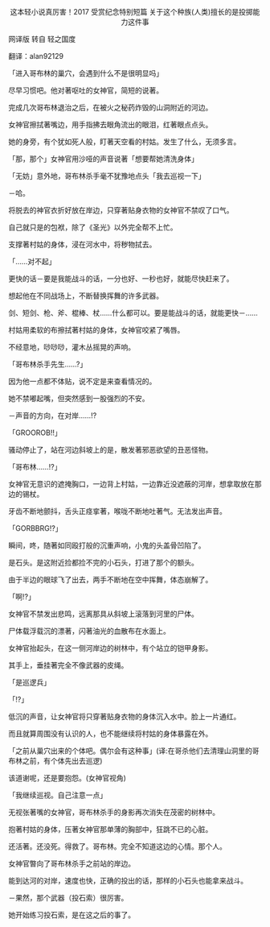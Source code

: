 <p align="center">这本轻小说真厉害！2017 受赏纪念特别短篇 关于这个种族(人类)擅长的是投掷能力这件事</p>

网译版 转自 轻之国度

翻译：alan92129

「进入哥布林的巢穴，会遇到什么不是很明显吗」

尽早习惯吧。他对著呕吐的女神官，简短的说著。

完成几次哥布林退治之后，在被火之秘药炸毁的山洞附近的河边。

女神官擦拭著嘴边，用手指拂去眼角流出的眼泪，红著眼点点头。

她的身旁，有个犹如死人般，盯著天空看的村姑。发生了什么，无须多言。

「那，那个」女神官用沙哑的声音说著「想要帮她清洗身体」

「无妨」意外地，哥布林杀手毫不犹豫地点头「我去巡视一下」

－哈。

将脱去的神官衣折好放在岸边，只穿著贴身衣物的女神官不禁叹了口气。

自己就只是的包袱，除了《圣光》以外完全帮不上忙。

支撑著村姑的身体，浸在河水中，将秽物拭去。

「……对不起」

更快的话－要是我能战斗的话，一分也好、一秒也好，就能尽快赶来了。

想起他在不同战场上，不断替换挥舞的许多武器。

剑、短剑、枪、斧、棍棒、杖……什么都可以。要是能战斗的话，就能更快－……

村姑用柔软的布擦拭著村姑的身体，女神官咬紧了嘴唇。

不经意地，唦唦唦，灌木丛摇晃的声响。

「哥布林杀手先生……?」

因为他一点都不体贴，说不定是来查看情况的。

她不禁嘟起嘴，但突然感到一股强烈的不安。

－声音的方向，在对岸……!?

「GROOROB!!」

骚动停止了，站在河边斜坡上的是，散发著邪恶欲望的丑恶怪物。

「哥布林……!?」

女神官无意识的遮掩胸口，一边背上村姑，一边靠近没遮蔽的河岸，想拿取放在那边的锡杖。

牙齿不断地颤抖，舌头正痉挛著，喉咙不断地吐著气。无法发出声音。

「GORBBRG!?」

瞬间，咚，随著如同殴打般的沉重声响，小鬼的头盖骨凹陷了。

是石头。是这附近捡都捡不完的小石头，打进了那个的额头。

由于半边的眼球飞了出去，两手不断地在空中挥舞，体态崩解了。

「啊!?」

女神官不禁发出悲鸣，远离那具从斜坡上滚落到河里的尸体。

尸体载浮载沉的漂著，闪著油光的血散布在水面上。

女神官抬起头，在这一侧河岸边的树林中，有个站立的铠甲身影。

其手上，垂挂著完全不像武器的皮绳。

「是巡逻兵」

「!?」

低沉的声音，让女神官将只穿著贴身衣物的身体沉入水中。脸上一片通红。

而且就算周围没有认识的人，也不能继续将村姑的身体暴露在外。

「之前从巢穴出来的个体吧。偶尔会有这种事」(译:在哥杀他们去清理山洞里的哥布林之前，有个体先出去巡逻)

该道谢呢，还是要抱怨。(女神官视角)

「我继续巡视。自己注意一点」

无视张著嘴的女神官，哥布林杀手的身影再次消失在茂密的树林中。

抱著村姑的身体，压著女神官那单薄的胸部中，狂跳不已的心脏。

还活著。还没死。得救了。哥布林。完全不知道这边的心情。那个人。

女神官暼向了哥布林杀手之前站的岸边。

能到达河的对岸，速度也快，正确的投出的话，那样的小石头也能拿来战斗。

－果然，那个武器（投石索）很厉害。

她开始练习投石索，是在这之后的事了。


